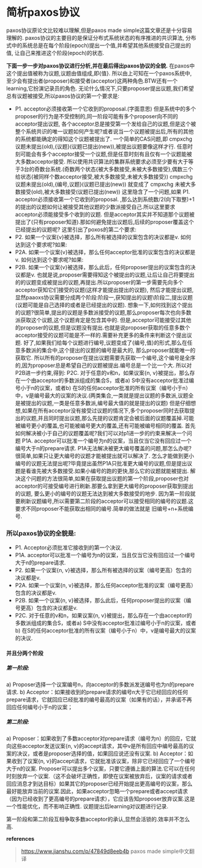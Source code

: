 # 简析paxos协议

paxos协议原论文比较难以理解,但是paxos made simple这篇文章还是十分容易理解的.
paxos协议的主要目的是保证分布式系统状态的有序推进的共识算法,
分布式中的系统总是在每个阶段(epoch)提出一个值,并希望其他系统接受自己提出的值,
让自己来推进这个阶段(epoch)的状态.

**下面一步一步对paxos协议进行分析,并在最后得出paxos协议的全貌.**
在paxos中这个提出值被称为议题,议题由值组成,即{值}.
所以由上可知在一个paxos系统中,至少会有提出者(proposer)和接受者(acceptor)这两种角色.BTW还有一个learning,它扮演记录员的角色.
无论什么情况下,只要proposer提出议题,我们希望总有议题被接受,所以paxos协议的第一个要求是:
+ P1. acceptor必须接收第一个它收到的proposal.(字面意思)
但是系统中的多个proposer的行为是不受控制的,同一阶段可能有多个proposer向不同的acceptor提出议题,
各个acceptor总是接受第一个发给自己的议题,但是这个被整个系统共识的唯一议题如何产生呢?或者说当一个议题被提出后,所有的其他的系统都能确定的得知这个议题被提出了.
一个简单的CAS问题,即 cmpxchg 议题未提出(old),{议题}(议题已提出(new)),被提出议题要像这样才行.
任意时刻可能会有多个acceptor接受一个议题,但是任意时刻有且仅有一个议题能被大多数acceptor接受.
所以使用共识算法的集群系统要求必须至少要有大于等于3台的奇数台系统.(奇数两个状态{被大多数接受,未被大多数接受},偶数三个给状态{被同样个数acceptor接受,被大多数接受,未被大多数接受})
cmpxchg 议题未提出(old),{编号,议题}(议题已提出(new)) 就变成了 cmpxchg 未被大多数接受(old),被大多数接受(议题已提出(new))
这里隐含了一个问题,如果 P1. acceptor必须接收第一个它收到的proposal. ,那么达到系统数/2(向下取整)+1的提出的议题如何让被接受其他议题的少数派接受自己.所以这里要求acceptor必须能接受多个收到的议题.
但是acceptor其实并不知道那个议题被提出了(只有proposer知道).那如何避免提出议题后,后续的proposer覆盖这个已经提出的议题呢?
这里引出了poxos的第二个要求:
+ P2. 如果一个议案{v}被选择，那么所有被选择的议案包含的决议都是v.
如何达到这个要求呢?如果:
+ P2A. 如果一个议案{v}被选择，那么任何acceptor批准的议案包含的决议都是v.
如何达到这个要求呢?如果:
+ P2B. 如果一个议案{v}被选择，那么此后，任何proposer提出的议案包含的决议都是v.
也就是说,proposer需要得知这个被提出的议题,让后让自己将要提出的的议题变成被提出的议题,再提出.所以proposer的第一步需要先向多个acceptor获知它们接受的议题(这样才能提出提出的议题),
然后才能提出议题,显然paaoxs协议需要分成两个阶段:阶段一,获知提出的议题\阶段二,提出议题(议题可能是自己选择的或者是已经提出的议题).
想象一下,如何找到这个提出的议题?很简单,提出的议题是多数派接受的议题,那么proposer每次也向多数派获取这个议题,这个议题肯定是包含其中的.
但是,acceptor可能接受过其他的proposer的议题,但是议题没有提出.也就是说proposer获取的任意多数个acceptor接受的议题可能是不一样的.需要补充更多的条件来判断这个提出议题.
好了,如果我们给每个议题进行编号,议题变成了{编号,值}的形式,那么在任意多数派的集合中,这个提出的议题的编号是最大的, 那么proposer就能唯一的获取它.
所以所有的proposer在提出议题需要先获取一个编号,这个编号是全序的,因为proposer总是希望自己的议题被提出.编号总是一个比一个大.
所以对P2B进一步约束,得到:
P2C. 对于任意的v和n，如果议案{n, v}被提出，那么存在一个由acceptor的多数派组成的集合S，或者a) S中没有acceptor批准过编号小于n的议案，或者b) 在S的任何acceptor批准的所有议案（编号小于n）中，v是编号最大的议案的决议.(两类集合,一类就是提出议题的多数派,议题全是被提出的议题,一类是任意多数派,编号最大值的就是提出的议题)
但是仔细想想,如果在所有acceptor没有接受过议题的情况下,多个proposer同时去获取提出的议题,并且同时提出议题,那么先提的议题肯定会被后面的议题覆盖掉.可能被编号更小的覆盖,也可能被编号更大的覆盖,还有可能被编号相同的覆盖.
首先如何解决被小于自己的议题覆盖呢?我们可以对p1进一步的约束来解决一个问题
P1A. acceptor可以批准一个编号为n的议案，当且仅当它没有回应过一个编号大于n的prepare请求.
P1A无法解决被更大编号覆盖的问题,那怎么办呢?
很简单,如果只让更大编号的议题才能被提出就可以解决了.
怎么才能做到更小编号的议题无法提出呢?毕竟提出虽然P1A只批准更大编号的议题,但是提出议题是看谁先被大多数接受.如果小编号的跑的更快,那么它的议题就能被提出.
解决这个问题的方法很简单,如果在获取提出议题的第一个阶段,proposer也对acceptor的可接受编号进行刷新.那要么拿到更大编号的proposer获取到提出的议题,
要么更小的编号的议题无法达到被大多数接受的地步.
因为第一阶段就要刷新议题编号,所以需要第二阶段的acceptor可以接受相同的编号的议题.这要求不同proposer不能获取出相同的编号.简单的做法就是 旧编号+n+系统编号.

### 所以paxos协议的全貌是:
+ P1. Acceptor必须批准它接收到的第一个决议.
+ P1A. acceptor可以批准一个编号为n的议案，当且仅当它没有回应过一个编号大于n的prepare请求.
+ P2. 如果一个议案{n, v}被选择，那么所有被选择的议案（编号更高）包含的决议都是v.
+ P2A. 如果一个议案{n, v}被选择，那么任何acceptor批准的议案（编号更高）包含的决议都是v.
+ P2B. 如果一个议案{n, v}被选择，那么此后，任何proposer提出的议案（编号更高）包含的决议都是v.
+ P2C. 对于任意的v和n，如果议案{n, v}被提出，那么存在一个由acceptor的多数派组成的集合S，或者a) S中没有acceptor批准过编号小于n的议案，或者b) 在S的任何acceptor批准的所有议案（编号小于n）中，v是编号最大的议案的决议.
#### 并且分两个阶段
##### 第一阶段:
a) Proposer选择一个议案编号n，向acceptor的多数派发送编号也为n的prepare请求.
b) Acceptor：如果接收到的prepare请求的编号n大于它已经回应的任何prepare请求，它就回应已经批准的编号最高的议案（如果有的话），并承诺不再回应任何编号小于n的议案；
##### 第二阶段:
a) Proposer：如果收到了多数acceptor对prepare请求（编号为n）的回应，它就向这些acceptor发送议案{n, v}的accept请求，其中v是所有回应中编号最高的议案的决议，或者是proposer选择的值，如果回应说还没有议案.
b) Acceptor：如果收到了议案{n, v}的accept请求，它就批准该议案，除非它已经回应了一个编号大于n的议案.
Proposer可以提出多个议案，只要它遵循上面的算法.它可以在任何时刻放弃一个议案.（这不会破坏正确性，即使在议案被放弃后，议案的请求或者回应消息才到达目标）如果其它的proposer已经开始提出更高编号的议案，那么最好能放弃当前的议案.因此，如果acceptor忽略一个prepare或者accept请求（因为已经收到了更高编号的prepare请求），它应该告知proposer放弃议案.这是一个性能优化，而不影响正确性.
议题提出后learning对议题进行记录.

第一阶段和第二阶段互相争取多数acceptor的承认,显然会活锁的.效率并不怎么高.

**references**
> https://www.jianshu.com/p/47849d8eeb4b paxos made simple中文翻译
